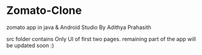 # Zomato-Clone
zomato app in java &amp;  Android Studio By Adithya Prahasith

src folder contains Only UI of first two pages.
remaining part of the app will be updated soon :)
